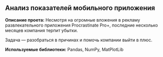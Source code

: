 ## Анализ показателей мобильного приложения
 **Описание проета:** Несмотря на огромные вложения в рекламу развлекательного приложения Procrastinate Pro+, последние несколько месяцев компания терпит убытки. 

Задача — разобраться в причинах и помочь компании выйти в плюс.


 
 **Используемые библиотеки:** Pandas, NumPy, MatPlotLib

